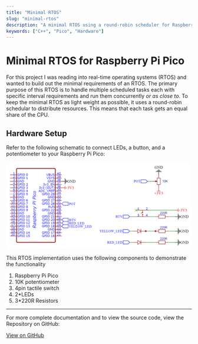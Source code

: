 ```yaml
---
title: "Minimal RTOS"
slug: "minimal-rtos"
description: "A minimal RTOS using a round-robin scheduler for Raspberry Pi Pico"
keywords: ["C++", "Pico", "Hardware"]
---
```



# Minimal RTOS for Raspberry Pi Pico


For this project I was reading into real-time operating systems (RTOS) and wanted to build out the minimal requirements of an RTOS. The primary purpose of this RTOS is to handle multiple scheduled tasks each with specific interval requirements and run them concurrently *or as close to*. To keep the minimal RTOS as light weight as possible, it uses a round-robin schedular to distribute resources. This means that each task gets an equal share of the CPU. 


## Hardware Setup

Refer to the following schematic to connect LEDs, a button, and a potentiometer to your Raspberry Pi Pico:

![Schematic](/project-images/minimal-rtos/feature.png)

This RTOS implementation uses the following components to demonstrate the functionality 

1. Raspberry Pi Pico
2. 10K potentiometer
3. 4pin tactile switch
4. 2*LEDs
5. 3*220R Resistors


---

For more complete documentation and to view the source code, view the Repository on GitHub:

<a className="btn btn-dark" href="https://github.com/gcoulby/minimal-rtos"  target="_blank" rel="noopener noreferrer"><i className="fa fa-github"></i> View on GitHub</a>
